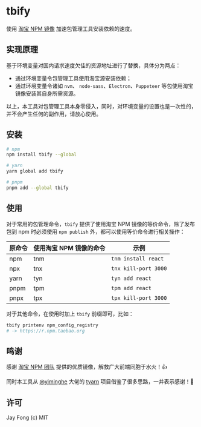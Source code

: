 # tbify

使用 [淘宝 NPM 镜像](https://developer.aliyun.com/mirror/NPM) 加速包管理工具安装依赖的速度。

## 实现原理

基于环境变量对国内请求速度欠佳的资源地址进行了替换，具体分为两点：

- 通过环境变量令包管理工具使用淘宝源安装依赖；
- 通过环境变量令诸如 `nvm`、 `node-sass`、`Electron`、`Puppeteer` 等包使用淘宝镜像安装其自身所需资源。

以上，本工具对包管理工具本身零侵入，同时，对环境变量的设置也是一次性的，并不会产生任何的副作用，请放心使用。

## 安装

```bash
# npm
npm install tbify --global

# yarn
yarn global add tbify

# pnpm
pnpm add --global tbify
```

## 使用

对于常用的包管理命令，`tbify` 提供了使用淘宝 NPM 镜像的等价命令，除了发布包到 npm 时必须使用 `npm publish` 外，都可以使用等价命令进行相关操作：

| 原命令 | 使用淘宝 NPM 镜像的命令 | 示例                 |
| ------ | ----------------------- | -------------------- |
| npm    | tnm                     | `tnm install react`  |
| npx    | tnx                     | `tnx kill-port 3000` |
| yarn   | tyn                     | `tyn add react`      |
| pnpm   | tpm                     | `tpm add react`      |
| pnpx   | tpx                     | `tpx kill-port 3000` |

对于其他命令，在使用时加上 `tbify` 前缀即可，比如：

```bash
tbify printenv npm_config_registry
# -> https://r.npm.taobao.org
```

## 鸣谢

感谢 [淘宝 NPM 团队](https://github.com/cnpm) 提供的优质镜像，解救广大前端同胞于水火！👍

同时本工具从 [@yiminghe](https://github.com/yiminghe) 大佬的 [tyarn](https://github.com/yiminghe/tyarn) 项目借鉴了很多思路，一并表示感谢！💐

## 许可

Jay Fong (c) MIT
